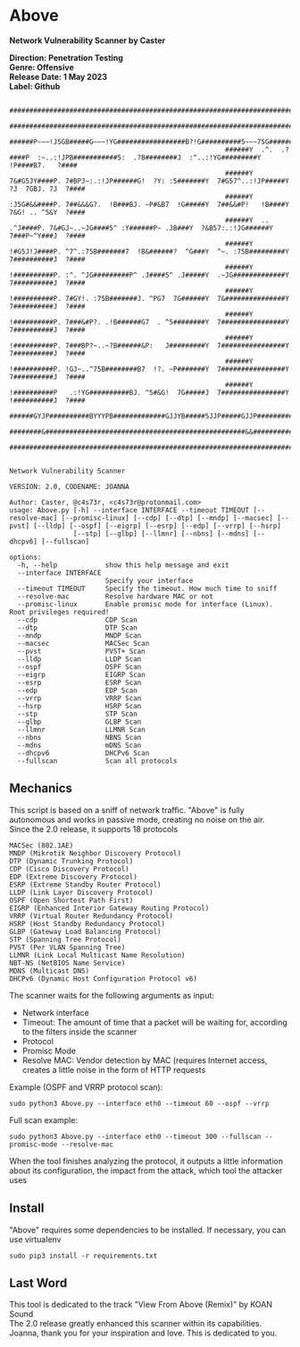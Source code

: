 # Above

**Network Vulnerability Scanner by Caster**

**Direction: Penetration Testing**  
**Genre: Offensive**  
**Release Date: 1 May 2023**  
**Label: Github**

```
                                                      ####################################################################################################
                                                      ####################################################################################################
                                                      ######P~~~!J5GB#####G~~~!YG#################B?!G##########5~~~75G#############5~~!5########G7~~Y####
                                                      ######Y  .^.  .?####P  :~..:!JPB###########5:  .?B########J  :^..:!YG#########Y    !P####B7.   ?####
                                                      ######Y  7&#G5JY####P. 7#BPJ~:.:!JP######G!  ?Y: :5#######Y  7#G57^..:!JP#####Y  ?J  7GBJ. 7J  ?####
                                                      ######Y  :J5G#&&####P. 7##&&&G?.  !B###BJ. ~P#&B7  !G#####Y  7##&&#P!   !B####Y  7&G! .. ^5&Y  ?####
                                                      ######Y  ..  .^J####P. 7&#GJ~..~JG####5^ :Y######P~ .JB###Y  ?&B57:.:!JG######Y  7###P~^Y###J  ?####
                                                      ######Y  !#G5J!J####P. ^7^.:75B#######7  !B&######?  ^G###Y  ^~. :75B#########Y  7##########J  ?####
                                                      ######Y  !##########P. :^. ^JG#########P^ .J####5^ .J#####Y  .~JG#############Y  7##########J  ?####
                                                      ######Y  !##########P. 7#GY!. :75B#######J. ^PG7  7G######Y  7&###############Y  7##########J  ?####
                                                      ######Y  !##########P. 7###&#P?. .!B######G7  . ^5########Y  7################Y  7##########J  ?####
                                                      ######Y  !##########P. 7###BP?~..~?B######&P:   J#########Y  7################Y  7##########J  ?####
                                                      ######Y  !##########P. !GJ~..^75B########B7  !?. ~P#######Y  7################Y  7##########J  ?####
                                                      ######Y  !##########P   .:!YG##########BJ. ^5#&G!  7G#####J  7################Y  !##########J  ?####
                                                      ######GYJP##########BYYYPB#############GJJYB#####5JJP#####GJJP################GJJP##########GYJP####
                                                      ########&##################################################&&###################&#############&#####
                                                      ####################################################################################################

                                                                                          Network Vulnerability Scanner
                                                                                         VERSION: 2.0, CODENAME: JOANNA
                                                                                Author: Caster, @c4s73r, <c4s73r@protonmail.com>
usage: Above.py [-h] --interface INTERFACE --timeout TIMEOUT [--resolve-mac] [--promisc-linux] [--cdp] [--dtp] [--mndp] [--macsec] [--pvst] [--lldp] [--ospf] [--eigrp] [--esrp] [--edp] [--vrrp] [--hsrp]
                [--stp] [--glbp] [--llmnr] [--nbns] [--mdns] [--dhcpv6] [--fullscan]

options:
  -h, --help            show this help message and exit
  --interface INTERFACE
                        Specify your interface
  --timeout TIMEOUT     Specify the timeout. How much time to sniff
  --resolve-mac         Resolve hardware MAC or not
  --promisc-linux       Enable promisc mode for interface (Linux). Root privileges required!
  --cdp                 CDP Scan
  --dtp                 DTP Scan
  --mndp                MNDP Scan
  --macsec              MACSec Scan
  --pvst                PVST+ Scan
  --lldp                LLDP Scan
  --ospf                OSPF Scan
  --eigrp               EIGRP Scan
  --esrp                ESRP Scan
  --edp                 EDP Scan
  --vrrp                VRRP Scan
  --hsrp                HSRP Scan
  --stp                 STP Scan
  --glbp                GLBP Scan
  --llmnr               LLMNR Scan
  --nbns                NBNS Scan
  --mdns                mDNS Scan
  --dhcpv6              DHCPv6 Scan
  --fullscan            Scan all protocols
  ```

## Mechanics

This script is based on a sniff of network traffic. "Above" is fully autonomous and works in passive mode, creating no noise on the air.  
Since the 2.0 release, it supports 18 protocols

```
MACSec (802.1AE)
MNDP (Mikrotik Neighbor Discovery Protocol)
DTP (Dynamic Trunking Protocol)
CDP (Cisco Discovery Protocol)
EDP (Extreme Discovery Protocol)
ESRP (Extreme Standby Router Protocol)
LLDP (Link Layer Discovery Protocol)
OSPF (Open Shortest Path First)
EIGRP (Enhanced Interior Gateway Routing Protocol)
VRRP (Virtual Router Redundancy Protocol)
HSRP (Host Standby Redundancy Protocol)
GLBP (Gateway Load Balancing Protocol)
STP (Spanning Tree Protocol)
PVST (Per VLAN Spanning Tree)
LLMNR (Link Local Multicast Name Resolution)
NBT-NS (NetBIOS Name Service)
MDNS (Multicast DNS)
DHCPv6 (Dynamic Host Configuration Protocol v6)
```

The scanner waits for the following arguments as input:

  - Network interface
  - Timeout: The amount of time that a packet will be waiting for, according to the filters inside the scanner
  - Protocol
  - Promisc Mode
  - Resolve MAC: Vendor detection by MAC (requires Internet access, creates a little noise in the form of HTTP requests

Example (OSPF and VRRP protocol scan):

```
sudo python3 Above.py --interface eth0 --timeout 60 --ospf --vrrp
```

Full scan example:

```
sudo python3 Above.py --interface eth0 --timeout 300 --fullscan --promisc-mode --resolve-mac
```



When the tool finishes analyzing the protocol, it outputs a little information about its configuration, the impact from the attack, which tool the attacker uses

## Install

"Above" requires some dependencies to be installed. If necessary, you can use virtualenv

```
sudo pip3 install -r requirements.txt
```

## Last Word

This tool is dedicated to the track "View From Above (Remix)" by KOAN Sound  
The 2.0 release greatly enhanced this scanner within its capabilities. Joanna, thank you for your inspiration and love. This is dedicated to you.
